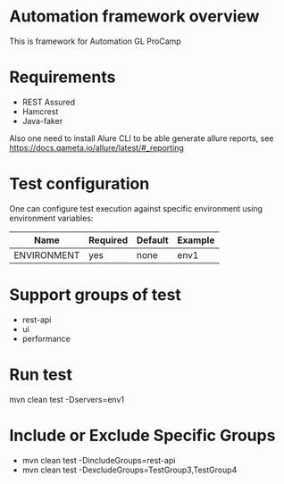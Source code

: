 # Automation framework overview
This is framework for Automation GL ProCamp

# Requirements
* REST Assured
* Hamcrest
* Java-faker

Also one need to install Alure CLI to be able generate allure reports, see https://docs.qameta.io/allure/latest/#_reporting

# Test configuration
One can configure test execution against specific environment using environment variables:

| Name                  | Required  | Default                  | Example                                               |
| --------------------  | --------- | ------------------------ |------------------------------------------------------ |
|  ENVIRONMENT          | yes       | none                     | env1  |  

# Support groups of test
* rest-api
* ui
* performance
    
# Run test
   mvn clean test -Dservers=env1
   
# Include or Exclude Specific Groups
* mvn clean test -DincludeGroups=rest-api
* mvn clean test -DexcludeGroups=TestGroup3,TestGroup4